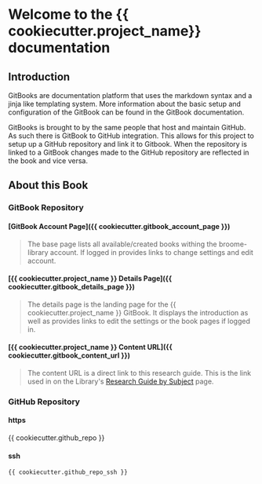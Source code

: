 # Welcome to the {{ cookiecutter.project_name}} documentation

## Introduction

GitBooks are documentation platform that uses the markdown syntax and a jinja like templating system.  More information about the basic setup and configuration of the GitBook can be found in the GitBook documentation.  

GitBooks is brought to by the same people that host and maintain GitHub.  As such there is GitBook to GitHub integration.  This allows for this project to setup up a GitHub repository and link it to Gitbook.  When the repository is linked to a GitBook changes made to the GitHub repository are reflected in the book and vice versa.

## About this Book

### GitBook Repository

#### [GitBook Account Page]({{ cookiecutter.gitbook_account_page }})
> The base page lists all available/created books withing the broome-library account.  If logged in provides links to change settings and edit account.

#### [{{ cookiecutter.project_name }} Details Page]({{ cookiecutter.gitbook_details_page }})
> The details page is the landing page for the {{ cookiecutter.project_name }} GitBook.  It displays the introduction as well as provides links to edit the settings or the book pages if logged in.

#### [{{ cookiecutter.project_name }} Content URL]({{ cookiecutter.gitbook_content_url }})
> The content URL is a direct link to this research guide. This is the link used in on the Library's [Research Guide by Subject](https://library.csuci.edu/research/dbases-subject.htm) page.

### GitHub Repository

#### https
{{ cookiecutter.github_repo }}

#### ssh
```{{ cookiecutter.github_repo_ssh }}```
